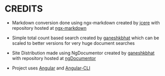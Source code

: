 # CREDITS

* Markdown conversion done using ngx-markdown created by [jcere](https://github.com/jfcere) with repository hosted at [ngx-markdown](https://github.com/jfcere/ngx-markdown)

* Simple total count based search created by [ganeshkbhat](https://github.com/ganeshkbhat) which can be scaled to better versions for very huge document searches

* Site Distribution made using NgDocumentor created by [ganeshkbhat](https://github.com/ganeshkbhat) with repository hosted at [ngDocumentor](https://github.com/ngDocumentor/ngDocumentor)

* Project uses [Angular](https://angular.io/) and [Angular-CLI](https://cli.angular.io/)

